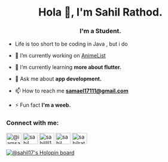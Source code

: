<h1 align="center">Hola 👋, I'm Sahil Rathod.</h1>
<h3 align="center">I'm a Student.</h3>

- Life is too short to be coding in Java , but i do

- 🔭 I’m currently working on [AnimeList](https://github.com/SahilRathod17/AnimeList)

- 🌱 I’m currently learning **more about flutter.**

- 💬 Ask me about **app development.**

- 📫 How to reach me **samael17111@gmail.com**

- ⚡ Fun fact **I'm a weeb.**

<h3 align="left">Connect with me:</h3>
<p align="left">
<a href="https://twitter.com/@iamsahil1705" target="blank"><img align="center" src="https://raw.githubusercontent.com/rahuldkjain/github-profile-readme-generator/master/src/images/icons/Social/twitter.svg" alt="@iamsahil1705" height="30" width="40" /></a>
<a href="https://www.linkedin.com/in/sahil-rathod-59b897218/" target="blank"><img align="center" src="https://raw.githubusercontent.com/rahuldkjain/github-profile-readme-generator/master/src/images/icons/Social/linked-in-alt.svg" alt="sahil rathod" height="30" width="40" /></a>
<a href="https://instagram.com/sahillll17" target="blank"><img align="center" src="https://raw.githubusercontent.com/rahuldkjain/github-profile-readme-generator/master/src/images/icons/Social/instagram.svg" alt="sahillll17" height="30" width="40" /></a>
<a href="https://www.hackerrank.com/samael17111" target="blank"><img align="center" src="https://raw.githubusercontent.com/rahuldkjain/github-profile-readme-generator/master/src/images/icons/Social/hackerrank.svg" alt="sahil rathod" height="30" width="40" /></a>
<a href="https://www.leetcode.com/sahilrathod" target="blank"><img align="center" src="https://raw.githubusercontent.com/rahuldkjain/github-profile-readme-generator/master/src/images/icons/Social/leet-code.svg" alt="sahilrathod" height="30" width="40" /></a>
  
  [![@sahil17's Holopin board](https://holopin.me/sahil17)](https://holopin.io/@sahil17)
</p>




